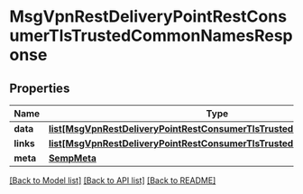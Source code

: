 # MsgVpnRestDeliveryPointRestConsumerTlsTrustedCommonNamesResponse

## Properties
Name | Type | Description | Notes
------------ | ------------- | ------------- | -------------
**data** | [**list[MsgVpnRestDeliveryPointRestConsumerTlsTrustedCommonName]**](MsgVpnRestDeliveryPointRestConsumerTlsTrustedCommonName.md) |  | [optional] 
**links** | [**list[MsgVpnRestDeliveryPointRestConsumerTlsTrustedCommonNameLinks]**](MsgVpnRestDeliveryPointRestConsumerTlsTrustedCommonNameLinks.md) |  | [optional] 
**meta** | [**SempMeta**](SempMeta.md) |  | 

[[Back to Model list]](../README.md#documentation-for-models) [[Back to API list]](../README.md#documentation-for-api-endpoints) [[Back to README]](../README.md)


